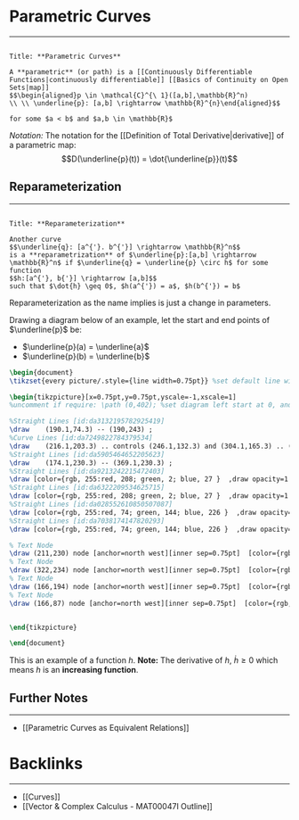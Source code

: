 # Parametric Curves
---

```ad-Definition

Title: **Parametric Curves**

A **parametric** (or path) is a [[Continuously Differentiable Functions|continuously differentiable]] [[Basics of Continuity on Open Sets|map]] 
$$\begin{aligned}p \in \mathcal{C}^{\ 1}([a,b],\mathbb{R}^n)
\\ \\ \underline{p}: [a,b] \rightarrow \mathbb{R}^{n}\end{aligned}$$

for some $a < b$ and $a,b \in \mathbb{R}$
```

*Notation:* The notation for the [[Definition of Total Derivative|derivative]] of a parametric map:
$$D(\underline{p}(t)) = \dot{\underline{p}}(t)$$

## Reparameterization
---

```ad-Definition

Title: **Reparameterization**

Another curve
$$\underline{q}: [a^{'}. b^{'}] \rightarrow \mathbb{R}^n$$
is a **reparametrization** of $\underline{p}:[a,b] \rightarrow \mathbb{R}^n$ if $\underline{q} = \underline{p} \circ h$ for some function
$$h:[a^{'}, b{'}] \rightarrow [a,b]$$
such that $\dot{h} \geq 0$, $h(a^{'}) = a$, $h(b^{'}) = b$
```

Reparameterization as the name implies is just a change in parameters. 

Drawing a diagram below of an example, let the start and end points of $\underline{p}$ be:
- $\underline{p}(a) = \underline{a}$
- $\underline{p}(b) = \underline{b}$

```tikz
\begin{document}
\tikzset{every picture/.style={line width=0.75pt}} %set default line width to 0.75pt        

\begin{tikzpicture}[x=0.75pt,y=0.75pt,yscale=-1,xscale=1]
%uncomment if require: \path (0,402); %set diagram left start at 0, and has height of 402

%Straight Lines [id:da3132195782925419] 
\draw    (190.1,74.3) -- (190,243) ;
%Curve Lines [id:da7249822784379534] 
\draw    (216.1,203.3) .. controls (246.1,132.3) and (304.1,165.3) .. (328.1,108.3) ;
%Straight Lines [id:da5905464652205623] 
\draw    (174.1,230.3) -- (369.1,230.3) ;
%Straight Lines [id:da9213242215472403] 
\draw [color={rgb, 255:red, 208; green, 2; blue, 27 }  ,draw opacity=1 ] [dash pattern={on 0.84pt off 2.51pt}]  (216.1,203.3) -- (216.1,233.3) ;
%Straight Lines [id:da6322209534625715] 
\draw [color={rgb, 255:red, 208; green, 2; blue, 27 }  ,draw opacity=1 ] [dash pattern={on 0.84pt off 2.51pt}]  (328.1,108.3) -- (329.1,234.3) ;
%Straight Lines [id:da028552610850507087] 
\draw [color={rgb, 255:red, 74; green, 144; blue, 226 }  ,draw opacity=1 ] [dash pattern={on 0.84pt off 2.51pt}]  (187.1,108.3) -- (328.1,108.3) ;
%Straight Lines [id:da7038174147820293] 
\draw [color={rgb, 255:red, 74; green, 144; blue, 226 }  ,draw opacity=1 ] [dash pattern={on 0.84pt off 2.51pt}]  (185.1,203.3) -- (216.1,203.3) ;

% Text Node
\draw (211,230) node [anchor=north west][inner sep=0.75pt]  [color={rgb, 255:red, 208; green, 2; blue, 27 }  ,opacity=1 ] [align=left] {$\displaystyle a$};
% Text Node
\draw (322,234) node [anchor=north west][inner sep=0.75pt]  [color={rgb, 255:red, 208; green, 2; blue, 27 }  ,opacity=1 ] [align=left] {$\displaystyle b$};
% Text Node
\draw (166,194) node [anchor=north west][inner sep=0.75pt]  [color={rgb, 255:red, 74; green, 144; blue, 226 }  ,opacity=1 ] [align=left] {$\displaystyle a^{'}$};
% Text Node
\draw (166,87) node [anchor=north west][inner sep=0.75pt]  [color={rgb, 255:red, 74; green, 144; blue, 226 }  ,opacity=1 ] [align=left] {$\displaystyle b^{'}$};


\end{tikzpicture}

\end{document}
```
This is an example of a function $h$. 
**Note:** The derivative of $h$, $\dot{h} \geq 0$ which means $h$ is an **increasing function**.

## Further Notes
---
- [[Parametric Curves as Equivalent Relations]]
# Backlinks
---
- [[Curves]]
- [[Vector & Complex Calculus - MAT00047I Outline]]